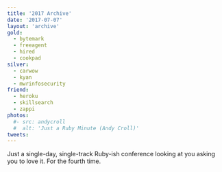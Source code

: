 ```yaml
---
title: '2017 Archive'
date: '2017-07-07'
layout: 'archive'
gold:
  - bytemark
  - freeagent
  - hired
  - cookpad
silver:
  - carwow
  - kyan
  - mwrinfosecurity
friend:
  - heroku
  - skillsearch
  - zappi
photos:
  #- src: andycroll
  #  alt: 'Just a Ruby Minute (Andy Croll)'
tweets:
---
```


Just a single-day, single-track Ruby-ish conference looking at you asking you to love it. For the fourth time.
